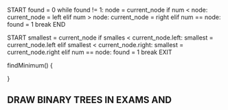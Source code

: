 START
    found = 0
    while found != 1:
        node = current_node
        if num < node:
            current_node = left
        elif num > node:
            current_node = right
        elif num == node:
            found = 1
            break
END

START
    smallest = current_node
    if smalles < current_node.left:
        smallest = current_node.left
    elif smallest < current_node.right:
        smallest = current_node.right
    elif num == node:
        found = 1
        break
EXIT

findMinimum()
{

}



## DRAW BINARY TREES IN EXAMS AND 